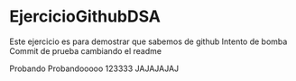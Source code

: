 # EjercicioGithubDSA
Este ejercicio es para demostrar que sabemos de github
Intento de bomba
Commit de prueba cambiando el readme


Probando Probandooooo 123333 JAJAJAJAJ